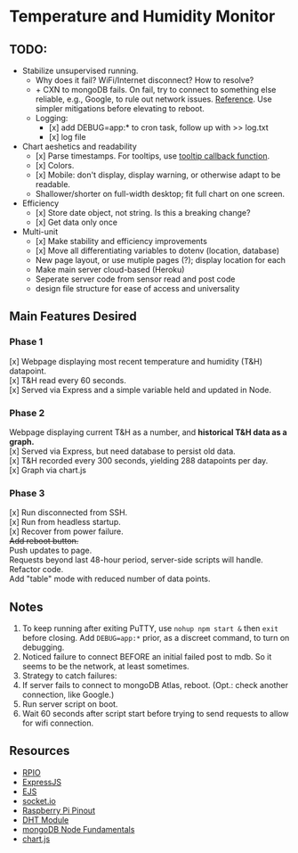 # Temperature and Humidity Monitor

## TODO:
* Stabilize unsupervised running.
  * Why does it fail? WiFi/Internet disconnect? How to resolve?
  * \+ CXN to mongoDB fails. On fail, try to connect to something else reliable, e.g., Google, to rule out network issues. [Reference](https://paulgalow.com/how-to-check-for-internet-connectivity-node). Use simpler mitigations before elevating to reboot.
  * Logging:
    * \[x\] add DEBUG=app:* to cron task, follow up with >> log.txt
    * \[x\] log file
* Chart aeshetics and readability
  * \[x\] Parse timestamps. For tooltips, use [tooltip callback function](https://www.chartjs.org/docs/latest/configuration/tooltip.html).  
  * \[x\] Colors.  
  * \[x\] Mobile: don't display, display warning, or otherwise adapt to be readable.  
  * Shallower/shorter on full-width desktop; fit full chart on one screen.  
* Efficiency
  * \[x\] Store date object, not string. Is this a breaking change?
  * \[x\] Get data only once
* Multi-unit
  * \[x\] Make stability and efficiency improvements
  * \[x\] Move all differentiating variables to dotenv \(location, database\)
  * New page layout, or use mutiple pages \(?\); display location for each
  * Make main server cloud-based (Heroku)
  * Seperate server code from sensor read and post code
  * design file structure for ease of access and universality

## Main Features Desired

### Phase 1
\[x\] Webpage displaying most recent temperature and humidity (T&H) datapoint.  
\[x\] T&H read every 60 seconds.  
\[x\] Served via Express and a simple variable held and updated in Node.  

### Phase 2
Webpage displaying current T&H as a number, and **historical T&H data as a graph.**  
\[x\] Served via Express, but need database to persist old data.  
\[x\] T&H recorded every 300 seconds, yielding 288 datapoints per day.  
\[x\] Graph via chart.js  

### Phase 3
\[x\] Run disconnected from SSH.  
\[x\] Run from headless startup.  
\[x\] Recover from power failure.  
~~Add reboot button.~~  
Push updates to page.  
Requests beyond last 48-hour period, server-side scripts will handle.  
Refactor code.  
Add "table" mode with reduced number of data points.  

## Notes
1. To keep running after exiting PuTTY, use `nohup npm start &` then `exit` before closing. Add `DEBUG=app:*` prior, as a discreet command, to turn on debugging.
2. Noticed failure to connect BEFORE an initial failed post to mdb. So it seems to be the network, at least sometimes.
3. Strategy to catch failures: 
  1. If server fails to connect to mongoDB Atlas, reboot. (Opt.: check another connection, like Google.)
  2. Run server script on boot.
  3. Wait 60 seconds after script start before trying to send requests to allow for wifi connection.

## Resources
* [RPIO](https://www.npmjs.com/package/rpio)  
* [ExpressJS](https://expressjs.com/)  
* [EJS](https://ejs.co/)  
* [socket.io](https://socket.io/)  
* [Raspberry Pi Pinout](https://pinout.xyz/)  
* [DHT Module](https://github.com/momenso/node-dht-sensor)  
* [mongoDB Node Fundamentals](https://docs.mongodb.com/drivers/node/fundamentals)  
* [chart.js](https://www.chartjs.org)  